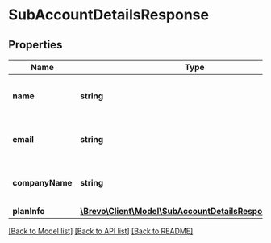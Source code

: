 # SubAccountDetailsResponse

## Properties
Name | Type | Description | Notes
------------ | ------------- | ------------- | -------------
**name** | **string** | Name of the sub-account user | [optional] 
**email** | **string** | Email id of the sub-account organization | [optional] 
**companyName** | **string** | Sub-account company name | [optional] 
**planInfo** | [**\Brevo\Client\Model\SubAccountDetailsResponsePlanInfo**](SubAccountDetailsResponsePlanInfo.md) |  | [optional] 

[[Back to Model list]](../../README.md#documentation-for-models) [[Back to API list]](../../README.md#documentation-for-api-endpoints) [[Back to README]](../../README.md)


